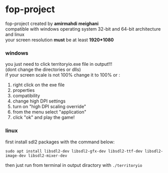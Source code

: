 # fop-project
fop-project created by **amirmahdi meighani**  
compatible with windows operating system 32-bit and 64-bit architecture and linux  
your screen resolution **must** be at least **1920*1080**  
### windows
you just need to click territoryio.exe file in output!!!  
(dont change the directories or dlls)  
if your screen scale is not 100% change it to 100% or :  
1) right click on the exe file  
2) properties  
3) compatibility  
4) change high DPI settings  
5) turn on "high DPI scaling override"  
6) from the menu select "application"  
7) click "ok" and play the game!  

### linux
first install sdl2 packages with the command below:
```
sudo apt install libsdl2-dev libsdl2-gfx-dev libsdl2-ttf-dev libsdl2-image-dev libsdl2-mixer-dev
```
then just run from terminal in output diractory with ```./territoryio```